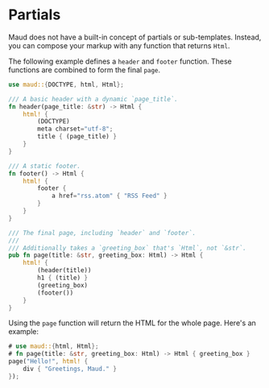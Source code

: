 # Partials

Maud does not have a built-in concept of partials or sub-templates.
Instead,
you can compose your markup with any function that returns `Html`.

The following example defines a `header` and `footer` function.
These functions are combined to form the final `page`.

```rust
use maud::{DOCTYPE, html, Html};

/// A basic header with a dynamic `page_title`.
fn header(page_title: &str) -> Html {
    html! {
        (DOCTYPE)
        meta charset="utf-8";
        title { (page_title) }
    }
}

/// A static footer.
fn footer() -> Html {
    html! {
        footer {
            a href="rss.atom" { "RSS Feed" }
        }
    }
}

/// The final page, including `header` and `footer`.
///
/// Additionally takes a `greeting_box` that's `Html`, not `&str`.
pub fn page(title: &str, greeting_box: Html) -> Html {
    html! {
        (header(title))
        h1 { (title) }
        (greeting_box)
        (footer())
    }
}
```

Using the `page` function will return the HTML for the whole page.
Here's an example:

```rust
# use maud::{html, Html};
# fn page(title: &str, greeting_box: Html) -> Html { greeting_box }
page("Hello!", html! {
    div { "Greetings, Maud." }
});
```
